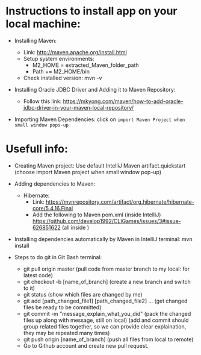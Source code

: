 # Instructions to install app on your local machine:

  * Installing Maven:
    * Link: http://maven.apache.org/install.html
    * Setup system environments:
      * M2_HOME = extracted_Maven_folder_path
      * Path += M2_HOME/bin
    * Check installed version: mvn -v
    
  * Installing Oracle JDBC Driver and Adding it to Maven Repository:
    * Follow this link: https://mkyong.com/maven/how-to-add-oracle-jdbc-driver-in-your-maven-local-repository/
    
  * Importing Maven Dependencies: click on `import Maven Project when small window pops-up`
  
# Usefull info:

  * Creating Maven project: Use default IntelliJ Maven artifact.quickstart (choose import Maven project when small window pop-up)

  * Adding dependencies to Maven:
    * Hibernate:
      * Link: https://mvnrepository.com/artifact/org.hibernate/hibernate-core/5.4.16.Final
      * Add the following to Maven pom.xml (inside IntelliJ)
        https://github.com/develop1992/CLIGames/issues/3#issue-626851622 (all inside <dependencies>)
      
  * Installing dependencies automatically by Maven in IntelliJ terminal: mvn install
  
  * Steps to do git in Git Bash terminal:
    * git pull origin master    (pull code from master branch to my local: for latest code)
    * git checkout -b [name_of_branch]    (create a new branch and switch to it)
    * git status  (show which files are changed by me)
    * git add [path_changed_file1] [path_changed_file2] ... (get changed files be ready to be committed)
    * git commit -m "message_explain_what_you_did"  (pack the changed files up along with message, still on local)
      (add and commit should group related files together, so we can provide clear explaination, they may be repeated many times)
    * git push origin [name_of_branch]  (push all files from local to remote)
    * Go to Github account and create new pull request.
  

